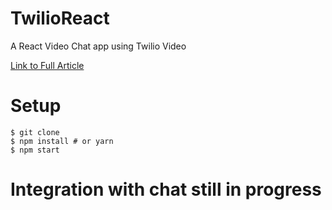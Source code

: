 # TwilioReact

A React Video Chat app using Twilio Video

[Link to Full Article](https://www.twilio.com/blog/2018/03/video-chat-react.html)

# Setup

```
$ git clone
$ npm install # or yarn
$ npm start
```

# Integration with chat still in progress
